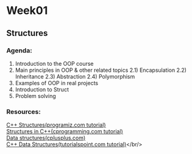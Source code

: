 # Week01

## Structures

### Agenda:
1) Introduction to the OOP course
2) Main principles in OOP & other related topics
  2.1) Encapsulation
  2.2) Inheritance
  2.3) Abstraction
  2.4) Polymorphism
3) Examples of OOP in real projects
4) Introduction to Struct
5) Problem solving

### Resources:
<a href="https://www.programiz.com/cpp-programming/structure">C++ Structures(programiz.com tutorial)</a><br/>
<a href="http://www.cprogramming.com/tutorial/lesson7.html">Structures in C++(cprogramming.com tutorial)</a><br/>
<a href="http://www.cplusplus.com/doc/tutorial/structures/">Data structures(cplusplus.com)</a><br/>
<a href="https://www.tutorialspoint.com/cplusplus/cpp_data_structures.htm">C++ Data Structures(tutorialspoint.com tutorial)</a></br/>

